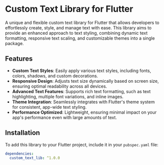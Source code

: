 # Custom Text Library for Flutter

A unique and flexible custom text library for Flutter that allows developers to effortlessly create, style, and manage text with ease. This library aims to provide an enhanced approach to text styling, combining dynamic text formatting, responsive text scaling, and customizable themes into a single package.

## Features
- **Custom Text Styles**: Easily apply various text styles, including fonts, colors, shadows, and custom decorations.
- **Responsive Design**: Adjusts text size dynamically based on screen size, ensuring optimal readability across all devices.
- **Advanced Text Features**: Supports rich text formatting, such as text highlighting, multiple font variations, and inline images.
- **Theme Integration**: Seamlessly integrates with Flutter's theme system for consistent, app-wide text styling.
- **Performance Optimized**: Lightweight, ensuring minimal impact on your app's performance even with large amounts of text.

## Installation

To add this library to your Flutter project, include it in your `pubspec.yaml` file:

```yaml
dependencies:
  custom_text_lib: ^1.0.0
